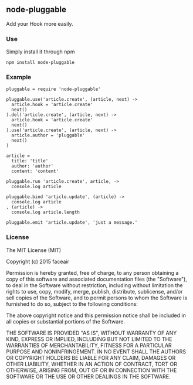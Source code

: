 ## node-pluggable

Add your Hook more easily.

### Use

Simply install it through npm

`npm install node-pluggable`

### Example

    pluggable = require 'node-pluggable'

    pluggable.use('article.create', (article, next) ->
      article.hook = 'article.create'
      next()
    ).del('article.create', (article, next) ->
      article.hook = 'article.create'
      next()
    ).use('article.create', (article, next) ->
      article.author = 'pluggable'
      next()
    )

    article =
      title: 'title'
      author: 'author'
      content: 'content'

    pluggable.run 'article.create', article, ->
      console.log article

    pluggable.bind 'article.update', (article) ->
      console.log article
    , (article) ->
      console.log article.length

    pluggable.emit 'article.update', 'just a message.'


### License

The MIT License (MIT)

Copyright (c) 2015 faceair

Permission is hereby granted, free of charge, to any person obtaining a copy of this software and associated documentation files (the "Software"), to deal in the Software without restriction, including without limitation the rights to use, copy, modify, merge, publish, distribute, sublicense, and/or sell copies of the Software, and to permit persons to whom the Software is furnished to do so, subject to the following conditions:

The above copyright notice and this permission notice shall be included in all copies or substantial portions of the Software.

THE SOFTWARE IS PROVIDED "AS IS", WITHOUT WARRANTY OF ANY KIND, EXPRESS OR IMPLIED, INCLUDING BUT NOT LIMITED TO THE WARRANTIES OF MERCHANTABILITY, FITNESS FOR A PARTICULAR PURPOSE AND NONINFRINGEMENT. IN NO EVENT SHALL THE AUTHORS OR COPYRIGHT HOLDERS BE LIABLE FOR ANY CLAIM, DAMAGES OR OTHER LIABILITY, WHETHER IN AN ACTION OF CONTRACT, TORT OR OTHERWISE, ARISING FROM, OUT OF OR IN CONNECTION WITH THE SOFTWARE OR THE USE OR OTHER DEALINGS IN THE SOFTWARE.